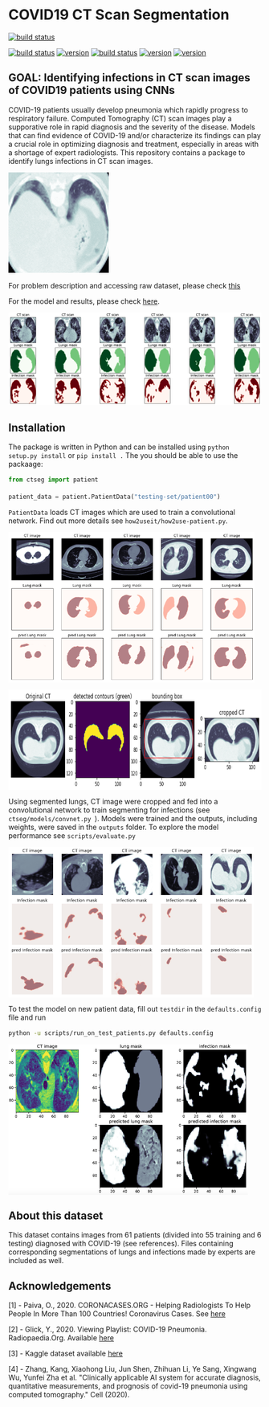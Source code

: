 # COVID19 CT Scan Segmentation

[![build status](https://img.shields.io/badge/build-passing-green.svg)]()

[![build status](https://img.shields.io/badge/made%20with-python-cyan.svg)](https://www.python.org/)
[![version](https://img.shields.io/badge/tensorflow-v1.15.0-gold.svg)](https://github.com/tensorflow/tensorflow/releases)
[![build status](https://img.shields.io/badge/opencv-v4.2.0.34-gold.svg)](https://pypi.org/project/opencv-python/)
[![version](https://img.shields.io/badge/nibabel-v2.3.2-gold.svg)](https://nipy.org/nibabel/)
[![version](https://img.shields.io/badge/keras-2.3.1-gold.svg)](https://pypi.org/project/Keras/)



## GOAL: Identifying infections in CT scan images of COVID19 patients using CNNs

COVID-19 patients usually develop pneumonia which rapidly progress to respiratory failure. Computed Tomography (CT) scan images play a supporative role in rapid diagnosis and the severity of the disease. Models that can find evidence of COVID-19 and/or characterize its findings can play a crucial role in optimizing diagnosis and treatment, especially in areas with a shortage of expert radiologists. This repository contains a package to identify lungs infections in CT scan images. 

![Sample CT Scan](https://github.com/Mahmood-Hoseini/COVID19-CT-Scan-Segmentation/blob/master/outputs/gif-pid11-cts.gif)

For problem description and accessing raw dataset, please check [this](https://www.kaggle.com/andrewmvd/covid19-ct-scans)

For the model and results, please check [here](https://chuckyee.github.io/cardiac-segmentation/).

![Sample CT Scan Segmented](https://github.com/Mahmood-Hoseini/COVID19-CT-Scan-Segmentation/blob/master/outputs/ct-scan_sample-images.png)

## Installation

The package is written in Python and can be installed using ```python setup.py install``` or ```pip install .``` The you should be able to use the packaage:

```python
from ctseg import patient

patient_data = patient.PatientData("testing-set/patient00")
```
`PatientData` loads CT images which are used to train a convolutional network. Find out more details see ```how2useit/how2use-patient.py```.

<a href="Sample Segmented Lungs"><img src="https://github.com/Mahmood-Hoseini/COVID19-CT-Scan-Segmentation/blob/master/outputs/segmented-lungs.png" align="middle" height="300" ></a>

<a href="Sample Lung Mask"><img src="https://github.com/Mahmood-Hoseini/COVID19-CT-Scan-Segmentation/blob/master/outputs/lung-mask-and-bbox.png" align="middle" height="200" ></a>


Using segmented lungs, CT image were cropped and fed into a convolutional network to train segmenting for infections (see `ctseg/models/convnet.py `). Models were trained and the outputs, including weights, were saved in the `outputs` folder. To explore the model performance see `scripts/evaluate.py`

<a href="Sample Segmented Infections"><img src="https://github.com/Mahmood-Hoseini/COVID19-CT-Scan-Segmentation/blob/master/outputs/segmented-infections.png" align="middle" height="300" ></a>


To test the model on new patient data, fill out `testdir` in the `defaults.config` file and run

```bash
python -u scripts/run_on_test_patients.py defaults.config
```

<a href="Sample predicted output"><img src="https://github.com/Mahmood-Hoseini/COVID19-CT-Scan-Segmentation/blob/master/outputs/actualvs.pred-patient00-frame047.png" align="middle" height="300" ></a>


## About this dataset
This dataset contains images from 61 patients (divided into 55 training and 6 testing) diagnosed with COVID-19 (see references). Files containing corresponding segmentations of lungs and infections made by experts are included as well.

## Acknowledgements

[1] - Paiva, O., 2020. CORONACASES.ORG - Helping Radiologists To Help People In More Than 100 Countries! Coronavirus Cases. See [here](https://coronacases.org/)

[2] - Glick, Y., 2020. Viewing Playlist: COVID-19 Pneumonia. Radiopaedia.Org. Available [here](https://radiopaedia.org/playlists/25887)

[3] - Kaggle dataset available [here](https://www.kaggle.com/andrewmvd/covid19-ct-scans)

[4] - Zhang, Kang, Xiaohong Liu, Jun Shen, Zhihuan Li, Ye Sang, Xingwang Wu, Yunfei Zha et al. "Clinically applicable AI system for accurate diagnosis, quantitative measurements, and prognosis of covid-19 pneumonia using computed tomography." Cell (2020).

